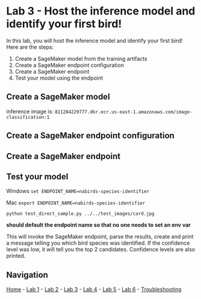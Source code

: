 # Lab 3 - Host the inference model and identify your first bird!

In this lab, you will host the inference model and identify your first bird!  Here are the steps:

1. Create a SageMaker model from the training artifacts
2. Create a SageMaker endpoint configuration
3. Create a SageMaker endpoint
4. Test your model using the endpoint

## Create a SageMaker model

inference image is: `811284229777.dkr.ecr.us-east-1.amazonaws.com/image-classification:1`

## Create a SageMaker endpoint configuration

## Create a SageMaker endpoint

## Test your model

Windows
`set ENDPOINT_NAME=nabirds-species-identifier`

Mac
`export ENDPOINT_NAME=nabirds-species-identifier`


`python test_direct_sample.py ../../test_images/card.jpg`

**should default the endpoint name so that no one needs to set an env var**

This will invoke the SageMaker endpoint, parse the results, create and print a message telling you which bird species was identified.  If the confidence level was low, it will tell you the top 2 candidates.  Confidence levels are also printed.

## Navigation

[Home](../README.md) - [Lab 1](lab1-image-prep.md) - [Lab 2](lab2-train-model.md) - [Lab 3](lab3-host-model.md) - [Lab 4](lab4-trigger-inference-from-s3.md) - [Lab 5](lab5-deeplens-detect-and-classify.md) - [Lab 6](lab6-text-notification.md) - [Troubleshooting](troubleshooting.md)
